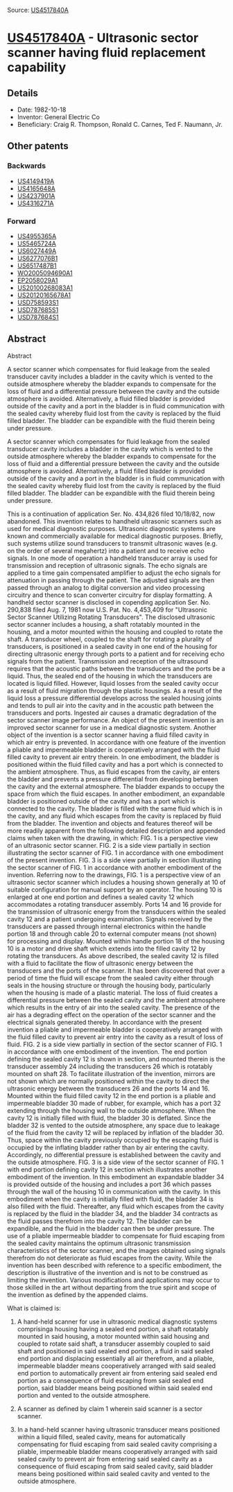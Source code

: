Source: [US4517840A](https://patents.google.com/patent/US4517840A)

# [US4517840A](US4517840A.md) - Ultrasonic sector scanner having fluid replacement capability

## Details

* Date: 1982-10-18
* Inventor: General Electric Co
* Beneficiary: Craig R. Thompson, Ronald C. Carnes, Ted F. Naumann, Jr.

## Other patents

### Backwards
 * [US4149419A](US4149419A.md)
 * [US4165648A](US4165648A.md)
 * [US4237901A](US4237901A.md)
 * [US4316271A](US4316271A.md)
### Forward
 * [US4955365A](US4955365A.md)
 * [US5465724A](US5465724A.md)
 * [US6027449A](US6027449A.md)
 * [US6277076B1](US6277076B1.md)
 * [US6517487B1](US6517487B1.md)
 * [WO2005094690A1](WO2005094690A1.md)
 * [EP2058029A1](EP2058029A1.md)
 * [US20100268083A1](US20100268083A1.md)
 * [US20120165678A1](US20120165678A1.md)
 * [USD758593S1](USD758593S1.md)
 * [USD787685S1](USD787685S1.md)
 * [USD787684S1](USD787684S1.md)
## Abstract

Abstract

A sector scanner which compensates for fluid leakage from the sealed transducer cavity includes a bladder in the cavity which is vented to the outside atmosphere whereby the bladder expands to compensate for the loss of fluid and a differential pressure between the cavity and the outside atmosphere is avoided. Alternatively, a fluid filled bladder is provided outside of the cavity and a port in the bladder is in fluid communication with the sealed cavity whereby fluid lost from the cavity is replaced by the fluid filled bladder. The bladder can be expandible with the fluid therein being under pressure.



A sector scanner which compensates for fluid leakage from the sealed transducer cavity includes a bladder in the cavity which is vented to the outside atmosphere whereby the bladder expands to compensate for the loss of fluid and a differential pressure between the cavity and the outside atmosphere is avoided. Alternatively, a fluid filled bladder is provided outside of the cavity and a port in the bladder is in fluid communication with the sealed cavity whereby fluid lost from the cavity is replaced by the fluid filled bladder. The bladder can be expandible with the fluid therein being under pressure.

This is a continuation of application Ser. No. 434,826 filed 10/18/82, now abandoned.
This invention relates to handheld ultrasonic scanners such as used for medical diagnostic purposes.
Ultrasonic diagnostic systems are known and commercially available for medical diagnostic purposes. Briefly, such systems utilize sound transducers to transmit ultrasonic waves (e.g. on the order of several megahertz) into a patient and to receive echo signals. In one mode of operation a handheld transducer array is used for transmission and reception of ultrasonic signals. The echo signals are applied to a time gain compensated amplifier to adjust the echo signals for attenuation in passing through the patient. The adjusted signals are then passed through an analog to digital conversion and video processing circuitry and thence to scan converter circuitry for display formatting.
A handheld sector scanner is disclosed in copending application Ser. No. 290,838 filed Aug. 7, 1981 now U.S. Pat. No. 4,453,409 for "Ultrasonic Sector Scanner Utilizing Rotating Transducers". The disclosed ultrasonic sector scanner includes a housing, a shaft rotatably mounted in the housing, and a motor mounted within the housing and coupled to rotate the shaft. A transducer wheel, coupled to the shaft for rotating a plurality of transducers, is positioned in a sealed cavity in one end of the housing for directing ultrasonic energy through ports to a patient and for receiving echo signals from the patient.
Transmission and reception of the ultrasound requires that the acoustic paths between the transducers and the ports be a liquid. Thus, the sealed end of the housing in which the transducers are located is liquid filled. However, liquid losses from the sealed cavity occur as a result of fluid migration through the plastic housings. As a result of the liquid loss a pressure differential develops across the sealed housing joints and tends to pull air into the cavity and in the acoustic path between the transducers and ports. Ingested air causes a dramatic degradation of the sector scanner image performance.
An object of the present invention is an improved sector scanner for use in a medical diagnostic system.
Another object of the invention is a sector scanner having a fluid filled cavity in which air entry is prevented.
In accordance with one feature of the invention a pliable and impermeable bladder is cooperatively arranged with the fluid filled cavity to prevent air entry therein.
In one embodiment, the bladder is positioned within the fluid filled cavity and has a port which is connected to the ambient atmosphere. Thus, as fluid escapes from the cavity, air enters the bladder and prevents a pressure differential from developing between the cavity and the external atmosphere. The bladder expands to occupy the space from which the fluid escapes.
In another embodiment, an expandable bladder is positioned outside of the cavity and has a port which is connected to the cavity. The bladder is filled with the same fluid which is in the cavity, and any fluid which escapes from the cavity is replaced by fluid from the bladder.
The invention and objects and features thereof will be more readily apparent from the following detailed description and appended claims when taken with the drawing, in which:
FIG. 1 is a perspective view of an ultrasonic sector scanner.
FIG. 2 is a side view partially in section illustrating the sector scanner of FIG. 1 in accordance with one embodiment of the present invention.
FIG. 3 is a side view partially in section illustrating the sector scanner of FIG. 1 in accordance with another embodiment of the invention.
Referring now to the drawings, FIG. 1 is a perspective view of an ultrasonic sector scanner which includes a housing shown generally at 10 of suitable configuration for manual support by an operator. The housing 10 is enlarged at one end portion and defines a sealed cavity 12 which accommodates a rotating transducer assembly. Ports 14 and 16 provide for the transmission of ultrasonic energy from the transducers within the sealed cavity 12 and a patient undergoing examination. Signals received by the transducers are passed through internal electronics within the handle portion 18 and through cable 20 to external computer means (not shown) for processing and display. Mounted within handle portion 18 of the housing 10 is a motor and drive shaft which extends into the filled cavity 12 by rotating the transducers.
As above described, the sealed cavity 12 is filled with a fluid to facilitate the flow of ultrasonic energy between the transducers and the ports of the scanner. It has been discovered that over a period of time the fluid will escape from the sealed cavity either through seals in the housing structure or through the housing body, particularly when the housing is made of a plastic material. The loss of fluid creates a differential pressure between the sealed cavity and the ambient atmosphere which results in the entry of air into the sealed cavity. The presence of the air has a degrading effect on the operation of the sector scanner and the electrical signals generated thereby.
In accordance with the present invention a pliable and impermeable bladder is cooperatively arranged with the fluid filled cavity to prevent air entry into the cavity as a result of loss of fluid. FIG. 2 is a side view partially in section of the sector scanner of FIG. 1 in accordance with one embodiment of the invention. The end portion defining the sealed cavity 12 is shown in section, and mounted therein is the transducer assembly 24 including the transducers 26 which is rotatably mounted on shaft 28. To facilitate illustration of the invention, mirrors are not shown which are normally positioned within the cavity to direct the ultrasonic energy between the transducers 26 and the ports 14 and 16.
Mounted within the fluid filled cavity 12 in the end portion is a pliable and impermeable bladder 30 made of rubber, for example, which has a port 32 extending through the housing wall to the outside atmosphere. When the cavity 12 is initially filled with fluid, the bladder 30 is deflated. Since the bladder 32 is vented to the outside atmosphere, any space due to leakage of the fluid from the cavity 12 will be replaced by inflation of the bladder 30. Thus, space within the cavity previously occupied by the escaping fluid is occupied by the inflating bladder rather than by air entering the cavity. Accordingly, no differential pressure is established between the cavity and the outside atmosphere.
FIG. 3 is a side view of the sector scanner of FIG. 1 with end portion defining cavity 12 in section which illustrates another embodiment of the invention. In this embodiment an expandable bladder 34 is provided outside of the housing and includes a port 36 which passes through the wall of the housing 10 in communication with the cavity. In this embodiment when the cavity is initially filled with fluid, the bladder 34 is also filled with the fluid. Thereafter, any fluid which escapes from the cavity is replaced by the fluid in the bladder 34, and the bladder 34 contracts as the fluid passes therefrom into the cavity 12. The bladder can be expandible, and the fluid in the bladder can then be under pressure.
The use of a pliable impermeable bladder to compensate for fluid escaping from the sealed cavity maintains the optimum ultrasonic transmission characteristics of the sector scanner, and the images obtained using signals therefrom do not deteriorate as fluid escapes from the cavity. While the invention has been described with reference to a specific embodiment, the description is illustrative of the invention and is not to be construed as limiting the invention. Various modifications and applications may occur to those skilled in the art without departing from the true spirit and scope of the invention as defined by the appended claims.

What is claimed is:
 
1. A hand-held scanner for use in ultrasonic medical diagnostic systems comprisinga housing having a sealed end portion, a shaft rotatably mounted in said housing, a motor mounted within said housing and coupled to rotate said shaft, a transducer assembly coupled to said shaft and positioned in said sealed end portion, a fluid in said sealed end portion and displacing essentially all air therefrom, and a pliable, impermeable bladder means cooperatively arranged with said sealed end portion to automatically prevent air from entering said sealed end portion as a consequence of fluid escaping from said sealed end portion, said bladder means being positioned within said sealed end portion and vented to the outside atmosphere. 

  
2. A scanner as defined by claim 1 wherein said scanner is a sector scanner.

  
3. In a hand-held scanner having ultrasonic transducer means positioned within a liquid filled, sealed cavity, means for automatically compensating for fluid escaping from said sealed cavity comprising a pliable, impermeable bladder means cooperatively arranged with said sealed cavity to prevent air from entering said sealed cavity as a consequence of fluid escaping from said sealed cavity, said bladder means being positioned within said sealed cavity and vented to the outside atmosphere.